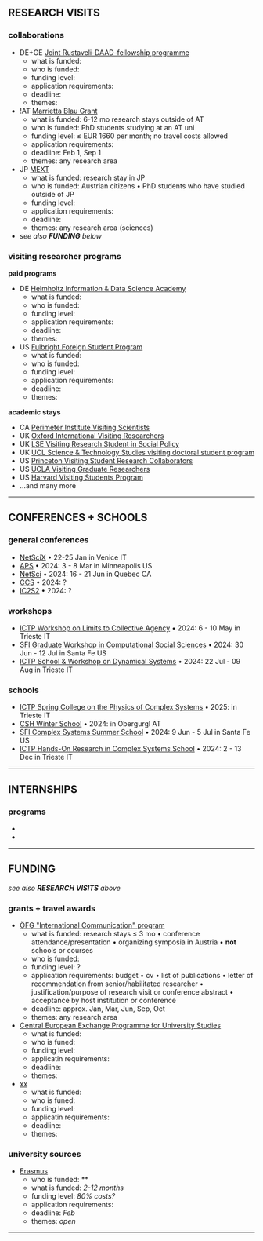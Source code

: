 ## RESEARCH VISITS 
### collaborations
- DE+GE [Joint Rustaveli-DAAD-fellowship programme](daad.de/go/en/stipa57379863)
  - what is funded:
  - who is funded:
  - funding level:
  - application requirements:
  - deadline:
  - themes: 
- !AT [Marrietta Blau Grant](https://oead.at/en/outgoing/higher-education/scholarships-for-studying-abroad/marietta-blau-grant/)
  - what is funded: 6-12 mo research stays outside of AT
  - who is funded: PhD students studying at an AT uni
  - funding level: ≤ EUR 1660 per month; no travel costs allowed
  - application requirements: 
  - deadline: Feb 1, Sep 1
  - themes: any research area
- JP [MEXT](https://www.at.emb-japan.go.jp/itpr_de/71_kenkyu.html)
  - what is funded: research stay in JP
  - who is funded: Austrian citizens • PhD students who have studied outside of JP
  - funding level:
  - application requirements:
  - deadline:
  - themes: any research area (sciences)
- *see also **FUNDING** below*
### visiting researcher programs
**paid programs**

- DE [Helmholtz Information & Data Science Academy](https://euraxess.ec.europa.eu/worldwide/lac/visiting-researcher-grant-phd-students-and-postdocs-germany-helmholtz-information-0)
  - what is funded:
  - who is funded:
  - funding level:
  - application requirements:
  - deadline:
  - themes:
- US [Fulbright Foreign Student Program](https://foreign.fulbrightonline.org/host-institutions/foreign-student-program/visiting-student-researchers)
  - what is funded:
  - who is funded:
  - funding level:
  - application requirements:
  - deadline:
  - themes: 

**academic stays**
- CA [Perimeter Institute Visiting Scientists](https://perimeterinstitute.ca/visiting-students)
- UK [Oxford International Visiting Researchers](https://www.ox.ac.uk/research/engage-with-us/international-visiting-researchers)
- UK [LSE Visiting Research Student in Social Policy](https://www.lse.ac.uk/study-at-lse/Graduate/degree-programmes-2024/VRS-Social-Policy)
- UK [UCL Science & Technology Studies visiting doctoral student program](https://www.ucl.ac.uk/sts/study-here/phd-programme/visiting-doctoral-student-programme)
- US [Princeton Visiting Student Research Collaborators](https://gradschool.princeton.edu/admission-onboarding/nondegree-programs/research-collaborators/visiting-student-research)
- US [UCLA Visiting Graduate Researchers](https://grad.ucla.edu/academics/research/visiting-graduate-researchers/)
- US [Harvard Visiting Students Program](https://gsas.harvard.edu/apply/visiting-students-program)
- \...and many more

---
## CONFERENCES + SCHOOLS
### general conferences
- [NetSciX](https://netscix2024.netscisociety.org/) • 22-25 Jan in Venice IT
- [APS](https://march.aps.org/) • 2024: 3 - 8 Mar in Minneapolis US
- [NetSci](https://netsci2024.com/en) • 2024: 16 - 21 Jun in Quebec CA
- [CCS](https://cssociety.org/events) • 2024: ?
- [IC2S2](https://iscss.org/ic2s2/conference/) • 2024: ?
### workshops
- [ICTP Workshop on Limits to Collective Agency](https://indico.ictp.it/event/10475) • 2024: 6 - 10 May in Trieste IT
- [SFI Graduate Workshop in Computational Social Sciences](https://santafe.edu/gwcss) • 2024: 30 Jun - 12 Jul in Santa Fe US
- [ICTP School & Workshop on Dynamical Systems](https://indico.ictp.it/event/10497) • 2024: 22 Jul - 09 Aug in Trieste IT
### schools
- [ICTP Spring College on the Physics of Complex Systems]() • 2025:  in Trieste IT
- [CSH Winter School](https://www.csh.ac.at) • 2024:  in Obergurgl AT
- [SFI Complex Systems Summer School](https://santafe.edu/csss) • 2024: 9 Jun - 5 Jul in Santa Fe US
- [ICTP Hands-On Research in Complex Systems School](https://indico.ictp.it/event/10525) • 2024: 2 - 13 Dec in Trieste IT

---
## INTERNSHIPS
### programs
- []()
- []()
---
## FUNDING

*see also **RESEARCH VISITS** above*

### grants + travel awards
- [ÖFG "International Communication" program](https://www.oefg.at/funding/international-communication/)
  - what is funded: research stays ≤ 3 mo • conference attendance/presentation • organizing symposia in Austria • **not** schools or courses
  - who is funded: 
  - funding level: ?
  - application requirements: budget • cv • list of publications • letter of recommendation from senior/habilitated researcher • justification/purpose of research visit or conference abstract • acceptance by host institution or conference
  - deadline: approx. Jan, Mar, Jun, Sep, Oct
  - themes: any research area
- [Central European Exchange Programme for University Studies](https://www.ceepus.info/content/apply)
  - what is funded:
  - who is funed:
  - funding level:
  - applicatin requirements:
  - deadline:
  - themes:
- [xx](xx)
  - what is funded:
  - who is funed:
  - funding level:
  - applicatin requirements:
  - deadline:
  - themes:
### university sources
- [Erasmus]()
  - who is funded: **
  - what is funded: *2-12 months*
  - funding level: *80% costs?*
  - application requirements:
  - deadline: *Feb*
  - themes: *open*
--- 
<!-- 
## PROCESS
### mentor approval
### university approval
### CSH approval
---
## OTHER CONSIDERATIONS
### visas & residency requirements
### salary
--!>
